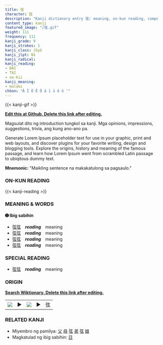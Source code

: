 ```yaml
---
title: 弦
character: 弦
description: "Kanji dictionary entry 弦: meaning, on-kun reading, compounds, origin, related kanji"
content_type: kanji
featured_image: "/弦.gif"
weight: 111
frequency: 111
kanji_grade: 9
kanji_strokes: 1
kanji_class: Jōyō
kanji_jlpt: N1
kanji_radical: 
kanji_reading: 
- DAI
- TAI
- oo-kii
kanji_meaning:
- malaki
chōon: "Ā Ī Ū Ē Ō ā ī ū ē ō ’"
---
```

[//]: # (Don't edit the line below. Kanji animated GIF code is automatically generated.)
{{< kanji-gif >}}

[//]: # (Edit below this line.)

**[Edit this at Github. Delete this link after editing.](https://github.com/tim0g/tim/tree/main/content/kanji/弦/index.md)**

Magsulat dito ng introduction tungkol sa kanji. Mga opinions, impressions, suggestions, trivia, ang kung ano-ano pa.

Generate Lorem Ipsum placeholder text for use in your graphic, print and web layouts, and discover plugins for your favorite writing, design and blogging tools. Explore the origins, history and meaning of the famous passage, and learn how Lorem Ipsum went from scrambled Latin passage to ubiqitous dummy text.
 
**Mnemonic:** "Maikling sentence na makakatulong sa pagsaulo."

### ON-KUN READING

[//]: # (Don't edit the line below. ON-KUN READING code is automatically generated.)
{{< kanji-reading >}}

### MEANING & WORDS

#### ➊ **Ibig sabihin**
  - [弦](../弦)[弦](../弦)　***reading***　meaning
  - [弦](../弦)[弦](../弦)　***reading***　meaning
  - [弦](../弦)[弦](../弦)　***reading***　meaning
  - [弦](../弦)[弦](../弦)　***reading***　meaning

### SPECIAL READING
  - [弦](../弦)[弦](../弦)　***reading***　meaning

### ORIGIN

**[Search Wiktionary. Delete this link after editing.](https://wiktionary.org/wiki/弦)**
<table class="kanji-table"><tr><td>
<img src="60px-弦-bronze.svg.png">
</td><td>▶</td><td>
<img src="60px-弦-oracle.svg.png">
</td><td>▶</td>
<td class="kanji-origin">弦</td>
</tr></table>

### RELATED KANJI
- Miyembro ng pamilya: [父](../父) [母](../母) [弦](../弦) [弟](../弟) [弦](../弦) [娘](../娘)
- Magkatulad ng ibig sabihin: [日](../日)
